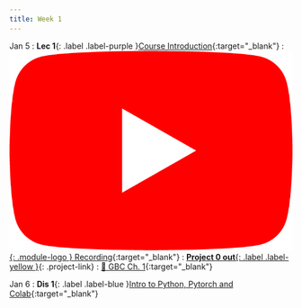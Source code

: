```yaml
---
title: Week 1
---
```


Jan 5
: **Lec 1**{: .label .label-purple }[Course Introduction](/assets/slides/deeprob_01_introduction.pdf){:target="_blank"}
  : [![](/assets/logos/yt_icon_rgb.png){: .module-logo } Recording](https://youtu.be/dx1G7y6mhMQ){:target="_blank"}
: [**Project 0 out**{: .label .label-yellow }](/projects/project0/){: .project-link}
  : [📖 GBC Ch. 1](https://www.deeplearningbook.org/contents/intro.html){:target="_blank"}

Jan 6
: **Dis 1**{: .label .label-blue }[Intro to Python, Pytorch and Colab](/assets/slides/deeprob_discussion_01.pdf){:target="_blank"}
